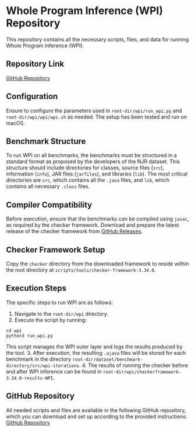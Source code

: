 # Whole Program Inference (WPI) Repository

This repository contains all the necessary scripts, files, and data for running Whole Program Inference (WPI). 

## Repository Link
[GitHub Repository](https://github.com/erfan-arvan/assignment)

## Configuration
Ensure to configure the parameters used in `root-dir/wpi/run_wpi.py` and `root-dir/wpi/wpi/wpi.sh` as needed. The setup has been tested and run on macOS.

## Benchmark Structure
To run WPI on all benchmarks, the benchmarks must be structured in a standard format as proposed by the developers of the NJR dataset. This structure should include directories for classes, source files (`src`), information (`info`), JAR files (`jarfiles`), and libraries (`lib`). The most critical directories are `src`, which contains all the `.java` files, and `lib`, which contains all necessary `.class` files.

## Compiler Compatibility
Before execution, ensure that the benchmarks can be compiled using `javac`, as required by the checker framework. Download and prepare the latest release of the checker framework from [GitHub Releases](https://github.com/typetools/checker-framework/releases/tag/checker-framework-3.42.0). 

## Checker Framework Setup
Copy the `checker` directory from the downloaded framework to reside within the root directory at `scripts/tools/checker-framework-3.34.0`.

## Execution Steps
The specific steps to run WPI are as follows:

1. Navigate to the `root-dir/wpi` directory.
2. Execute the script by running:
 ```
cd wpi
python3 run_wpi.py
```

This script manages the WPI outer layer and logs the results produced by the tool.
3. After execution, the resulting `.ajava` files will be stored for each benchmark in the directory `root-dir/dataset/benchmark-directory/src/wpi-iterations`.
4. The results of running the checker before and after WPI inference can be found in `root-dir/wpi/checkerframework-3.34.0-results-WPI`.

## GitHub Repository
All needed scripts and files are available in the following GitHub repository, which you can download and set up according to the provided instructions:
[GitHub Repository](https://github.com/erfan-arvan/assignment)

